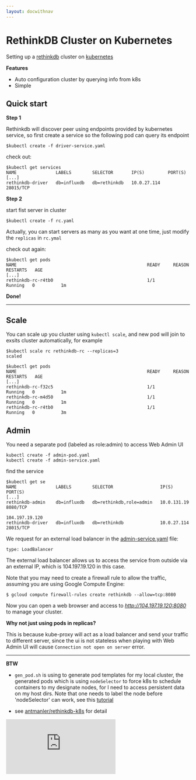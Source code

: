 ```yaml
---
layout: docwithnav
---
```

<!-- BEGIN MUNGE: UNVERSIONED_WARNING -->


<!-- END MUNGE: UNVERSIONED_WARNING -->
RethinkDB Cluster on Kubernetes
==============================

Setting up a [rethinkdb](http://rethinkdb.com/) cluster on [kubernetes](http://kubernetes.io)

**Features**

 * Auto configuration cluster by querying info from k8s
 * Simple

Quick start
-----------

**Step 1**

Rethinkdb will discover peer using endpoints provided by kubernetes service,
so first create a service so the following pod can query its endpoint

```shell
$kubectl create -f driver-service.yaml
```

check out:

```shell
$kubectl get services
NAME               LABELS        SELECTOR       IP(S)         PORT(S)
[...]
rethinkdb-driver   db=influxdb   db=rethinkdb   10.0.27.114   28015/TCP
```

**Step 2**

start fist server in cluster

```shell
$kubectl create -f rc.yaml
```

Actually, you can start servers as many as you want at one time, just modify the `replicas` in `rc.ymal`

check out again:

```shell
$kubectl get pods
NAME                                                  READY     REASON    RESTARTS   AGE
[...]
rethinkdb-rc-r4tb0                                    1/1       Running   0          1m
```

**Done!**


---

Scale
-----

You can scale up you cluster using `kubectl scale`, and new pod will join to exsits cluster automatically, for example


```shell
$kubectl scale rc rethinkdb-rc --replicas=3
scaled

$kubectl get pods
NAME                                                  READY     REASON    RESTARTS   AGE
[...]
rethinkdb-rc-f32c5                                    1/1       Running   0          1m
rethinkdb-rc-m4d50                                    1/1       Running   0          1m
rethinkdb-rc-r4tb0                                    1/1       Running   0          3m
```

Admin
-----

You need a separate pod (labeled as role:admin) to access Web Admin UI

```shell
kubectl create -f admin-pod.yaml
kubectl create -f admin-service.yaml
```

find the service

```shell
$kubectl get se
NAME               LABELS        SELECTOR                  IP(S)            PORT(S)
[...]
rethinkdb-admin    db=influxdb   db=rethinkdb,role=admin   10.0.131.19      8080/TCP
                                                           104.197.19.120
rethinkdb-driver   db=influxdb   db=rethinkdb              10.0.27.114      28015/TCP
```

We request for an external load balancer in the [admin-service.yaml](admin-service.yaml) file:

```
type: LoadBalancer
```

The external load balancer allows us to access the service from outside via an external IP, which is 104.197.19.120 in this case. 

Note that you may need to create a firewall rule to allow the traffic, assuming you are using Google Compute Engine:
```
$ gcloud compute firewall-rules create rethinkdb --allow=tcp:8080
```

Now you can open a web browser and access to *http://104.197.19.120:8080* to manage your cluster.



**Why not just using pods in replicas?**

This is because kube-proxy will act as a load balancer and send your traffic to different server,
since the ui is not stateless when playing with Web Admin UI will cause `Connection not open on server` error.


- - -

**BTW**

  * `gen_pod.sh` is using to generate pod templates for my local cluster,
the generated pods which is using `nodeSelector` to force k8s to schedule containers to my designate nodes, for I need to access persistent data on my host dirs. Note that one needs to label the node before 'nodeSelector' can work, see this [tutorial](../../docs/user-guide/node-selection/)

  * see [antmanler/rethinkdb-k8s](https://github.com/antmanler/rethinkdb-k8s) for detail


<!-- BEGIN MUNGE: GENERATED_ANALYTICS -->
[![Analytics](https://kubernetes-site.appspot.com/UA-36037335-10/GitHub/examples/rethinkdb/README.md?pixel)]()
<!-- END MUNGE: GENERATED_ANALYTICS -->
